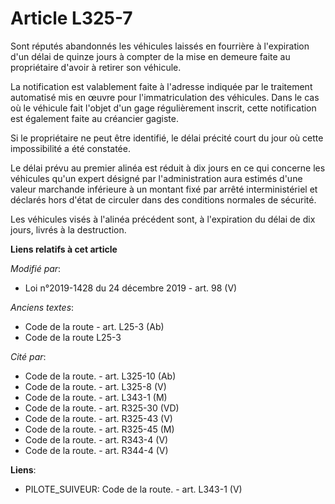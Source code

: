 # Article L325-7

Sont réputés abandonnés les véhicules laissés en fourrière à l'expiration d'un délai de quinze jours à compter de la mise en
demeure faite au propriétaire d'avoir à retirer son véhicule.

La notification est valablement faite à l'adresse indiquée par le traitement automatisé mis en œuvre pour l'immatriculation
des véhicules. Dans le cas où le véhicule fait l'objet d'un gage régulièrement inscrit, cette notification est également
faite au créancier gagiste.

Si le propriétaire ne peut être identifié, le délai précité court du jour où cette impossibilité a été constatée.

Le délai prévu au premier alinéa est réduit à dix jours en ce qui concerne les véhicules qu'un expert désigné par
l'administration aura estimés d'une valeur marchande inférieure à un montant fixé par arrêté interministériel et déclarés
hors d'état de circuler dans des conditions normales de sécurité.

Les véhicules visés à l'alinéa précédent sont, à l'expiration du délai de dix jours, livrés à la destruction.

**Liens relatifs à cet article**

_Modifié par_:

  - Loi n°2019-1428 du 24 décembre 2019 - art. 98 (V)

_Anciens textes_:

  - Code de la route - art. L25-3 (Ab)
  - Code de la route L25-3

_Cité par_:

  - Code de la route. - art. L325-10 (Ab)
  - Code de la route. - art. L325-8 (V)
  - Code de la route. - art. L343-1 (M)
  - Code de la route. - art. R325-30 (VD)
  - Code de la route. - art. R325-43 (V)
  - Code de la route. - art. R325-45 (M)
  - Code de la route. - art. R343-4 (V)
  - Code de la route. - art. R344-4 (V)

**Liens**:

  - PILOTE_SUIVEUR: Code de la route. - art. L343-1 (V)
